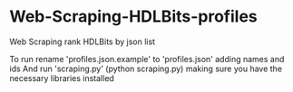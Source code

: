 # Web-Scraping-HDLBits-profiles

Web Scraping rank HDLBits by json list

To run rename 'profiles.json.example' to 'profiles.json' adding names and ids 
And run 'scraping.py' (python scraping.py) making sure you have the necessary libraries installed
